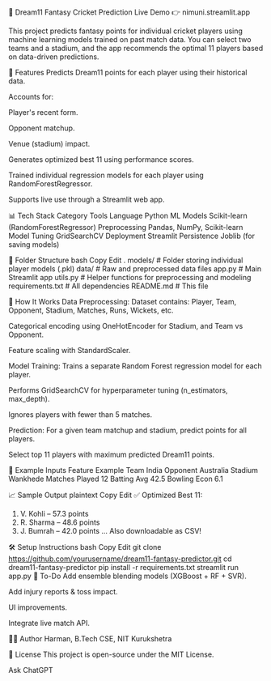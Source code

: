 🏏 Dream11 Fantasy Cricket Prediction
Live Demo 👉 nimuni.streamlit.app

This project predicts fantasy points for individual cricket players using machine learning models trained on past match data. You can select two teams and a stadium, and the app recommends the optimal 11 players based on data-driven predictions.

🚀 Features
Predicts Dream11 points for each player using their historical data.

Accounts for:

Player's recent form.

Opponent matchup.

Venue (stadium) impact.

Generates optimized best 11 using performance scores.

Trained individual regression models for each player using RandomForestRegressor.

Supports live use through a Streamlit web app.

📊 Tech Stack
Category	Tools
Language	Python
ML Models	Scikit-learn (RandomForestRegressor)
Preprocessing	Pandas, NumPy, Scikit-learn
Model Tuning	GridSearchCV
Deployment	Streamlit
Persistence	Joblib (for saving models)

📁 Folder Structure
bash
Copy
Edit
.
models/                   # Folder storing individual player models (.pkl)
  data/                    # Raw and preprocessed data files
  app.py                   # Main Streamlit app
  utils.py                 # Helper functions for preprocessing and modeling
  requirements.txt         # All dependencies
  README.md                # This file

🧠 How It Works
Data Preprocessing:
Dataset contains: Player, Team, Opponent, Stadium, Matches, Runs, Wickets, etc.

Categorical encoding using OneHotEncoder for Stadium, and Team vs Opponent.

Feature scaling with StandardScaler.

Model Training:
Trains a separate Random Forest regression model for each player.

Performs GridSearchCV for hyperparameter tuning (n_estimators, max_depth).

Ignores players with fewer than 5 matches.

Prediction:
For a given team matchup and stadium, predict points for all players.

Select top 11 players with maximum predicted Dream11 points.

📌 Example Inputs
Feature	Example
Team	India
Opponent	Australia
Stadium	Wankhede
Matches Played	12
Batting Avg	42.5
Bowling Econ	6.1

📈 Sample Output
plaintext
Copy
Edit
✅ Optimized Best 11:
1. V. Kohli –  57.3 points
2. R. Sharma – 48.6 points
3. J. Bumrah – 42.0 points
...
Also downloadable as CSV!

🛠️ Setup Instructions
bash
Copy
Edit
git clone https://github.com/yourusername/dream11-fantasy-predictor.git
cd dream11-fantasy-predictor
pip install -r requirements.txt
streamlit run app.py
📌 To-Do
 Add ensemble blending models (XGBoost + RF + SVR).

 Add injury reports & toss impact.

 UI improvements.

 Integrate live match API.

🙋‍♂️ Author
Harman, B.Tech CSE, NIT Kurukshetra

🏁 License
This project is open-source under the MIT License.








Ask ChatGPT
